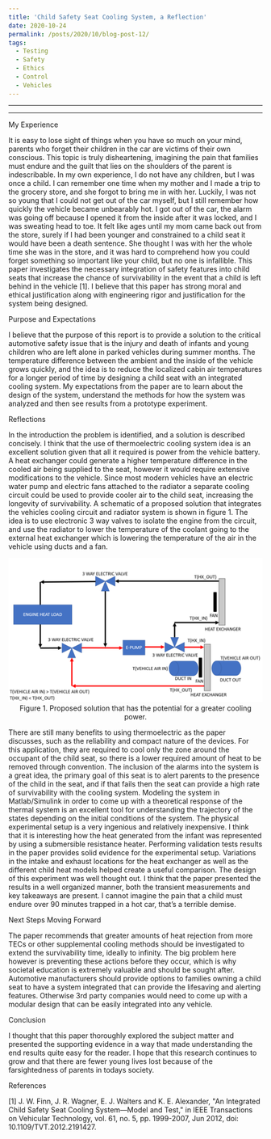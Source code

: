 ```yaml
---
title: 'Child Safety Seat Cooling System, a Reflection'
date: 2020-10-24
permalink: /posts/2020/10/blog-post-12/
tags:
  - Testing
  - Safety
  - Ethics
  - Control
  - Vehicles
---
```


------
 
------

My Experience

It is easy to lose sight of things when you have so much on your mind, parents who forget their children in the car are victims of their own conscious. This topic is truly disheartening, imagining the pain that families must endure and the guilt that lies on the shoulders of the parent is indescribable. In my own experience, I do not have any children, but I was once a child. I can remember one time when my mother and I made a trip to the grocery store, and she forgot to bring me in with her. Luckily, I was not so young that I could not get out of the car myself, but I still remember how quickly the vehicle became unbearably hot. I got out of the car, the alarm was going off because I opened it from the inside after it was locked, and I was sweating head to toe. It felt like ages until my mom came back out from the store, surely if I had been younger and constrained to a child seat it would have been a death sentence. She thought I was with her the whole time she was in the store, and it was hard to comprehend how you could forget something so important like your child, but no one is infallible. This paper investigates the necessary integration of safety features into child seats that increase the chance of survivability in the event that a child is left behind in the vehicle [1]. I believe that this paper has strong moral and ethical justification along with engineering rigor and justification for the system being designed.

Purpose and Expectations

I believe that the purpose of this report is to provide a solution to the critical automotive safety issue that is the injury and death of infants and young children who are left alone in parked vehicles during summer months. The temperature difference between the ambient and the inside of the vehicle grows quickly, and the idea is to reduce the localized cabin air temperatures for a longer period of time by designing a child seat with an integrated cooling system. My expectations from the paper are to learn about the design of the system, understand the methods for how the system was analyzed and then see results from a prototype experiment. 

Reflections

In the introduction the problem is identified, and a solution is described concisely. I think that the use of thermoelectric cooling system idea is an excellent solution given that all it required is power from the vehicle battery. A heat exchanger could generate a higher temperature difference in the cooled air being supplied to the seat, however it would require extensive modifications to the vehicle. Since most modern vehicles have an electric water pump and electric fans attached to the radiator a separate cooling circuit could be used to provide cooler air to the child seat, increasing the longevity of survivability. A schematic of a proposed solution that integrates the vehicles cooling circuit and radiator system is shown in figure 1. The idea is to use electronic 3 way valves to isolate the engine from the circuit, and use the radiator to lower the temperature of the coolant going to the external heat exchanger which is lowering the temperature of the air in the vehicle using ducts and a fan. 

<p align="center">
<img src='/images/cooling_sys.png'>
<br>
Figure 1. Proposed solution that has the potential for a greater cooling power.
</p>

There are still many benefits to using thermoelectric as the paper discusses, such as the reliability and compact nature of the devices. For this application, they are required to cool only the zone around the occupant of the child seat, so there is a lower required amount of heat to be removed through convention. The inclusion of the alarms into the system is a great idea, the primary goal of this seat is to alert parents to the presence of the child in the seat, and if that fails then the seat can provide a high rate of survivability with the cooling system. Modeling the system in Matlab/Simulink in order to come up with a theoretical response of the thermal system is an excellent tool for understanding the trajectory of the states depending on the initial conditions of the system. The physical experimental setup is a very ingenious and relatively inexpensive. I think that it is interesting how the heat generated from the infant was represented by using a submersible resistance heater. Performing validation tests results in the paper provides solid evidence for the experimental setup. Variations in the intake and exhaust  locations for the heat exchanger as well as the different child heat models helped create a useful comparison. The design of this experiment was well thought out. I think that the paper presented the results in a well organized manner, both the transient measurements and key takeaways are present. I cannot imagine the  pain that a child must endure over 90 minutes trapped in a hot car, that’s a terrible demise. 

Next Steps Moving Forward

The paper recommends that greater amounts of heat rejection from more TECs or other supplemental cooling methods should be investigated to extend the survivability time, ideally to infinity. The big problem here however is preventing these actions before they occur, which is why societal education is extremely valuable and should be sought after. Automotive manufacturers should provide options to families owning a child seat to have a system integrated that can provide the lifesaving and alerting features. Otherwise 3rd party companies would need to come up with a modular design that can be easily integrated into any vehicle. 

Conclusion

I thought that this paper thoroughly explored the subject matter and presented the supporting evidence in a way that made understanding the end results quite easy for the reader. I hope that this research continues to grow and that there are fewer young lives lost because of the farsightedness of parents in todays society. 

References

[1] J. W. Finn, J. R. Wagner, E. J. Walters and K. E. Alexander, "An Integrated Child Safety Seat Cooling System—Model and Test," in IEEE Transactions on Vehicular Technology, vol. 61, no. 5, pp. 1999-2007, Jun 2012, doi: 10.1109/TVT.2012.2191427.